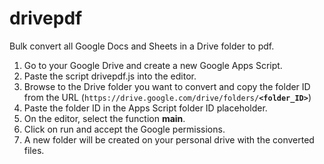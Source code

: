 # drivepdf
Bulk convert all Google Docs and Sheets in a Drive folder to pdf.

1. Go to your Google Drive and create a new Google Apps Script.
2. Paste the script drivepdf.js into the editor.
3. Browse to the Drive folder you want to convert and copy the folder ID from the URL (`https://drive.google.com/drive/folders/`**`<folder_ID>`**)
4. Paste the folder ID in the Apps Script folder ID placeholder.
5. On the editor, select the function **main**.
6. Click on run and accept the Google permissions.
7. A new folder will be created on your personal drive with the converted files.